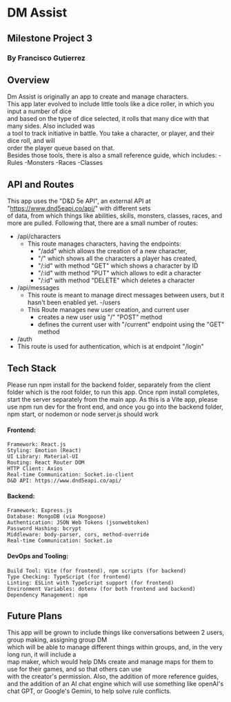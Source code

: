 # DM Assist
## Milestone Project 3  
### By Francisco Gutierrez

## Overview
Dm Assist is originally an app to create and manage characters.  
This app later evolved to include little tools like a dice roller, in which you input a number of dice  
and based on the type of dice selected, it rolls that many dice with that many sides. Also included was  
a tool to track initiative in battle. You take a character, or player, and their dice roll, and will  
order the player queue based on that.  
Besides those tools, there is also a small reference guide, which includes:
  -Rules
  -Monsters
  -Races
  -Classes

## API and Routes
This app uses the "D&D 5e API", an external API at "https://www.dnd5eapi.co/api/" with different sets  
of data, from which things like abilities, skills, monsters, classes, races, and more are pulled. 
Following that, there are a small number of routes:
  - /api/characters
    - This route manages characters, having the endpoints:
      - "/add" which allows the creation  of a new character,
      - "/" which shows all the characters a player has created,
      - "/:id" with method "GET" which shows a character by ID
      - "/:id" with method "PUT" which allows to edit a character
      - "/:id" with method "DELETE" which deletes a character
  - /api/messages
    - This route is meant to manage direct messages between users, but it hasn't been enabled yet.
  -/users
    - This Route manages new user creation, and current user
      - creates a new user usig "/" "POST" method
      - defines the current user with "/current" endpoint using the "GET" method
  - /auth
  -   This route is used for authentication, which is at endpoint "/login"


## Tech Stack
Please run npm install for the backend folder, separately from the client folder which is the root folder, to run this app. Once npm install completes, start the server separately from the main app. As this is a Vite app, please use npm run dev for the front end, and once you go into the backend folder, npm start, or nodemon or node server.js should work

  #### Frontend:
    Framework: React.js
    Styling: Emotion (React)
    UI Library: Material-UI
    Routing: React Router DOM
    HTTP Client: Axios
    Real-time Communication: Socket.io-client
    D&D API: https://www.dnd5eapi.co/api/
    
  #### Backend:
    Framework: Express.js
    Database: MongoDB (via Mongoose)
    Authentication: JSON Web Tokens (jsonwebtoken)
    Password Hashing: bcrypt
    Middleware: body-parser, cors, method-override
    Real-time Communication: Socket.io
  #### DevOps and Tooling:
    Build Tool: Vite (for frontend), npm scripts (for backend)
    Type Checking: TypeScript (for frontend)
    Linting: ESLint with TypeScript support (for frontend)
    Environment Variables: dotenv (for both frontend and backend)
    Dependency Management: npm


## Future Plans
This app will be grown to include things like conversations between 2 users, group making, assigning group DM  
which will be able to manage different things within groups, and, in the very long run, it will include a  
map maker, which would help DMs create and manage maps for them to use for their games, and so that others can use  
with the creator's permission. Also, the addition of more reference guides, and the addition of an AI chat engine
which will use something like openAI's chat GPT, or Google's Gemini, to help solve rule conflicts.
